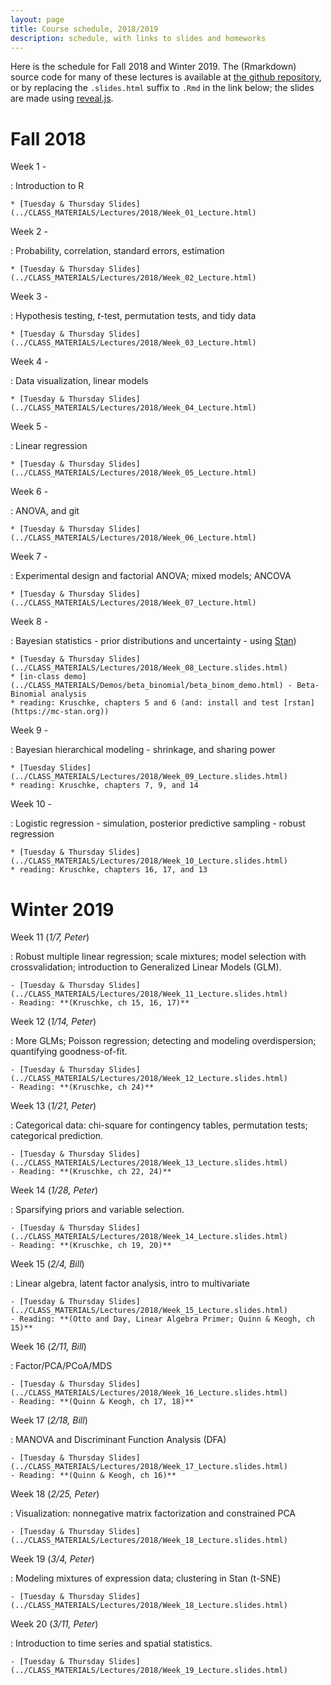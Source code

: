 ```yaml
---
layout: page
title: Course schedule, 2018/2019
description: schedule, with links to slides and homeworks
---
```


Here is the schedule for Fall 2018 and Winter 2019.
The (Rmarkdown) source code for many of these lectures is available at [the github repository](https://github.com/UO-Biostats/UO_ABS),
or by replacing the `.slides.html` suffix to `.Rmd` in the link below;
the slides are made using [reveal.js](https://github.com/hakimel/reveal.js/).


# Fall 2018

Week 1 -

: Introduction to R

    * [Tuesday & Thursday Slides](../CLASS_MATERIALS/Lectures/2018/Week_01_Lecture.html)

Week 2 -

: Probability, correlation, standard errors, estimation

    * [Tuesday & Thursday Slides](../CLASS_MATERIALS/Lectures/2018/Week_02_Lecture.html)

Week 3 -

: Hypothesis testing, $t$-test, permutation tests, and tidy data

    * [Tuesday & Thursday Slides](../CLASS_MATERIALS/Lectures/2018/Week_03_Lecture.html)

Week 4 -

: Data visualization, linear models

    * [Tuesday & Thursday Slides](../CLASS_MATERIALS/Lectures/2018/Week_04_Lecture.html)

Week 5 - 

: Linear regression

    * [Tuesday & Thursday Slides](../CLASS_MATERIALS/Lectures/2018/Week_05_Lecture.html)

Week 6 - 

: ANOVA, and git

    * [Tuesday & Thursday Slides](../CLASS_MATERIALS/Lectures/2018/Week_06_Lecture.html)

Week 7 - 

: Experimental design and factorial ANOVA; mixed models; ANCOVA

    * [Tuesday & Thursday Slides](../CLASS_MATERIALS/Lectures/2018/Week_07_Lecture.html)

Week 8 -

: Bayesian statistics - prior distributions and uncertainty - using [Stan](https://mc-stan.org))

    * [Tuesday & Thursday Slides](../CLASS_MATERIALS/Lectures/2018/Week_08_Lecture.slides.html)
    * [in-class demo](../CLASS_MATERIALS/Demos/beta_binomial/beta_binom_demo.html) - Beta-Binomial analysis
    * reading: Kruschke, chapters 5 and 6 (and: install and test [rstan](https://mc-stan.org))

Week 9 -

: Bayesian hierarchical modeling - shrinkage, and sharing power

    * [Tuesday Slides](../CLASS_MATERIALS/Lectures/2018/Week_09_Lecture.slides.html)
    * reading: Kruschke, chapters 7, 9, and 14

Week 10 -

: Logistic regression - simulation, posterior predictive sampling - robust regression

    * [Tuesday & Thursday Slides](../CLASS_MATERIALS/Lectures/2018/Week_10_Lecture.slides.html)
    * reading: Kruschke, chapters 16, 17, and 13

# Winter 2019

Week 11 (*1/7, Peter*)

: Robust multiple linear regression; scale mixtures; model selection with crossvalidation; introduction to Generalized Linear Models (GLM).

    - [Tuesday & Thursday Slides](../CLASS_MATERIALS/Lectures/2018/Week_11_Lecture.slides.html)
    - Reading: **(Kruschke, ch 15, 16, 17)**

Week 12 (*1/14, Peter*)

: More GLMs; Poisson regression; detecting and modeling overdispersion; quantifying goodness-of-fit.

    - [Tuesday & Thursday Slides](../CLASS_MATERIALS/Lectures/2018/Week_12_Lecture.slides.html)
    - Reading: **(Kruschke, ch 24)**

Week 13 (*1/21, Peter*)

: Categorical data: chi-square for contingency tables, permutation tests; categorical prediction.

    - [Tuesday & Thursday Slides](../CLASS_MATERIALS/Lectures/2018/Week_13_Lecture.slides.html)
    - Reading: **(Kruschke, ch 22, 24)**

Week 14 (*1/28, Peter*)

: Sparsifying priors and variable selection.

    - [Tuesday & Thursday Slides](../CLASS_MATERIALS/Lectures/2018/Week_14_Lecture.slides.html)
    - Reading: **(Kruschke, ch 19, 20)**

Week 15 (*2/4, Bill*)

: Linear algebra, latent factor analysis, intro to multivariate

    - [Tuesday & Thursday Slides](../CLASS_MATERIALS/Lectures/2018/Week_15_Lecture.slides.html)
    - Reading: **(Otto and Day, Linear Algebra Primer; Quinn & Keogh, ch 15)**

Week 16 (*2/11, Bill*)

: Factor/PCA/PCoA/MDS

    - [Tuesday & Thursday Slides](../CLASS_MATERIALS/Lectures/2018/Week_16_Lecture.slides.html)
    - Reading: **(Quinn & Keogh, ch 17, 18)**

Week 17 (*2/18, Bill*)

: MANOVA and Discriminant Function Analysis (DFA)

    - [Tuesday & Thursday Slides](../CLASS_MATERIALS/Lectures/2018/Week_17_Lecture.slides.html)
    - Reading: **(Quinn & Keogh, ch 16)**

Week 18 (*2/25, Peter*)

: Visualization: nonnegative matrix factorization and constrained PCA

    - [Tuesday & Thursday Slides](../CLASS_MATERIALS/Lectures/2018/Week_18_Lecture.slides.html)

Week 19 (*3/4, Peter*)

: Modeling mixtures of expression data; clustering in Stan (t-SNE)

    - [Tuesday & Thursday Slides](../CLASS_MATERIALS/Lectures/2018/Week_18_Lecture.slides.html)

Week 20 (*3/11, Peter*)

: Introduction to time series and spatial statistics.

    - [Tuesday & Thursday Slides](../CLASS_MATERIALS/Lectures/2018/Week_19_Lecture.slides.html)


